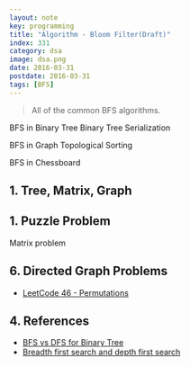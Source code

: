 ```yaml
---
layout: note
key: programming
title: "Algorithm - Bloom Filter(Draft)"
index: 331
category: dsa
image: dsa.png
date: 2016-03-31
postdate: 2016-03-31
tags: [BFS]
---
```


> All of the common BFS algorithms.

BFS in Binary Tree
Binary Tree Serialization

BFS in Graph
Topological Sorting

BFS in Chessboard

## 1. Tree, Matrix, Graph

## 1. Puzzle Problem
Matrix problem

## 6. Directed Graph Problems
* [LeetCode 46 - Permutations](https://leetcode.com/problems/permutations/)


## 4. References
* [BFS vs DFS for Binary Tree](https://www.geeksforgeeks.org/bfs-vs-dfs-binary-tree/)
* [Breadth first search and depth first search](https://www.ics.uci.edu/~eppstein/161/960215.html)

